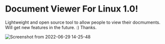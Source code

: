# Document Viewer For Linux 1.0!
Lightweight and open source tool to allow people to view their docmuments.
Will get new features in the future. :)
Thanks.

![Screenshot from 2022-06-29 14-25-48](https://user-images.githubusercontent.com/52569279/176447653-1341c222-e201-405c-9b04-d608aace4f84.png)
